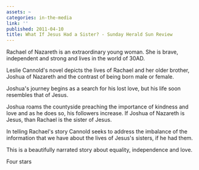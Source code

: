 ```yaml
---
assets: ~
categories: in-the-media
link: ''
published: 2011-04-10
title: What If Jesus Had a Sister? - Sunday Herald Sun Review
---
```

Rachael of Nazareth is an extraordinary young woman. She is brave, independent and strong and lives in the world of 30AD. 

Leslie Cannold's novel depicts the lives of Rachael and her older brother, Joshua of Nazareth and the contrast of being born male or female. 

Joshua's journey begins as a search for his lost love, but his life soon resembles that of Jesus. 

Joshua roams the countyside preaching the importance of kindness and love and as he does so, his followers increase. If Joshua of Nazareth is Jesus, than Rachael is the sister of Jesus. 

In telling Rachael's story Cannold seeks to address the imbalance of the information that we have about the lives of Jesus's sisters, if he had them. 

This is a beautifully narrated story about equality, independence and love. 

Four stars